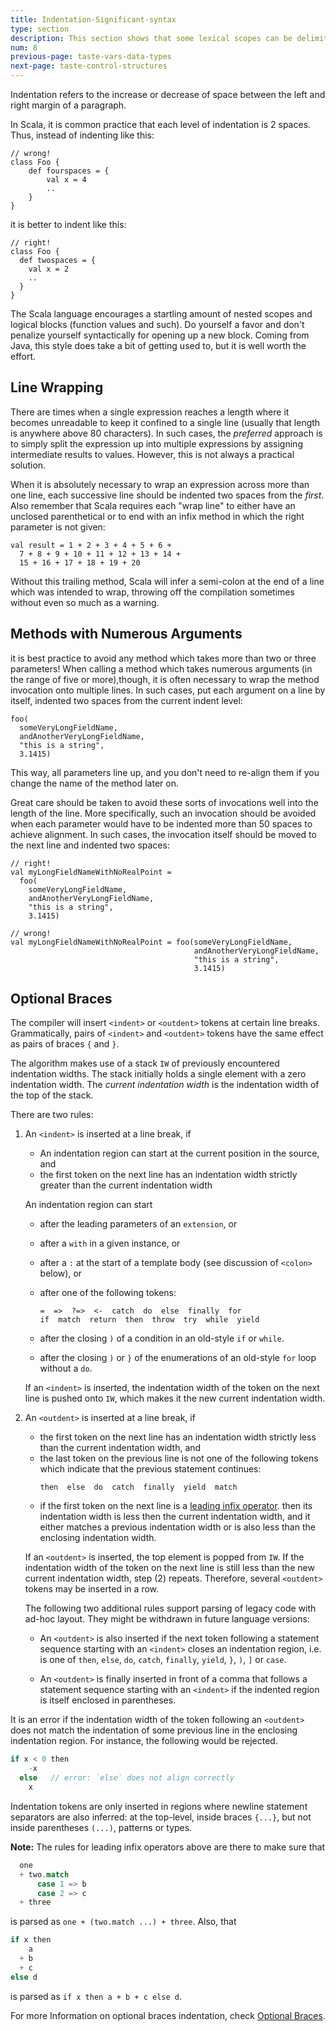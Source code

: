 ```yaml
---
title: Indentation-Significant-syntax
type: section
description: This section shows that some lexical scopes can be delimited by indentation instead of braces.
num: 8
previous-page: taste-vars-data-types
next-page: taste-control-structures
---
```


Indentation refers to the increase or decrease of space between the left and right margin of a paragraph.


In Scala,  it is common practice that each level of indentation is 2 spaces.  Thus, instead of
indenting like this:

    // wrong!
    class Foo {
        def fourspaces = {
            val x = 4
            ..
        }
    }

it is better to indent like this:

    // right!
    class Foo {
      def twospaces = {
        val x = 2
        ..
      }
    }

The Scala language encourages a startling amount of nested scopes and
logical blocks (function values and such). Do yourself a favor and don't
penalize yourself syntactically for opening up a new block. Coming from
Java, this style does take a bit of getting used to, but it is well
worth the effort.

## Line Wrapping

There are times when a single expression reaches a length where it
becomes unreadable to keep it confined to a single line (usually that
length is anywhere above 80 characters). In such cases, the *preferred*
approach is to simply split the expression up into multiple expressions
by assigning intermediate results to values. However, this is not
always a practical solution.

When it is absolutely necessary to wrap an expression across more than
one line, each successive line should be indented two spaces from the
*first*. Also remember that Scala requires each "wrap line" to either
have an unclosed parenthetical or to end with an infix method in which
the right parameter is not given:

    val result = 1 + 2 + 3 + 4 + 5 + 6 +
      7 + 8 + 9 + 10 + 11 + 12 + 13 + 14 +
      15 + 16 + 17 + 18 + 19 + 20

Without this trailing method, Scala will infer a semi-colon at the end
of a line which was intended to wrap, throwing off the compilation
sometimes without even so much as a warning.

## Methods with Numerous Arguments

it is best practice to avoid any method which takes more than two or
three parameters! When calling a method which takes numerous arguments (in the range of
five or more),though,  it is often necessary to wrap the method invocation onto
multiple lines. In such cases, put each argument on a line by
itself, indented two spaces from the current indent level:

    foo(
      someVeryLongFieldName,
      andAnotherVeryLongFieldName,
      "this is a string",
      3.1415)

This way, all parameters line up, and you don't need to re-align them if
you change the name of the method later on.

Great care should be taken to avoid these sorts of invocations well into
the length of the line. More specifically, such an invocation should be
avoided when each parameter would have to be indented more than 50
spaces to achieve alignment. In such cases, the invocation itself should
be moved to the next line and indented two spaces:

    // right!
    val myLongFieldNameWithNoRealPoint =
      foo(
        someVeryLongFieldName,
        andAnotherVeryLongFieldName,
        "this is a string",
        3.1415)

    // wrong!
    val myLongFieldNameWithNoRealPoint = foo(someVeryLongFieldName,
                                             andAnotherVeryLongFieldName,
                                             "this is a string",
                                             3.1415)


## Optional Braces

The compiler will insert `<indent>` or `<outdent>`
tokens at certain line breaks. Grammatically, pairs of `<indent>` and `<outdent>` tokens have the same effect as pairs of braces `{` and `}`.

The algorithm makes use of a stack `IW` of previously encountered indentation widths. The stack initially holds a single element with a zero indentation width. The _current indentation width_ is the indentation width of the top of the stack.

There are two rules:

1. An `<indent>` is inserted at a line break, if

    - An indentation region can start at the current position in the source, and
    - the first token on the next line has an indentation width strictly greater
      than the current indentation width

   An indentation region can start

    - after the leading parameters of an `extension`, or
    - after a `with` in a given instance, or
    - after a `:` at the start of a template body (see discussion of `<colon>` below), or
    - after one of the following tokens:

      ```
      =  =>  ?=>  <-  catch  do  else  finally  for
      if  match  return  then  throw  try  while  yield
      ```

    - after the closing `)` of a condition in an old-style `if` or `while`.
    - after the closing `)` or `}` of the enumerations of an old-style `for` loop without a `do`.

   If an `<indent>` is inserted, the indentation width of the token on the next line
   is pushed onto `IW`, which makes it the new current indentation width.

2. An `<outdent>` is inserted at a line break, if

    - the first token on the next line has an indentation width strictly less
      than the current indentation width, and
    - the last token on the previous line is not one of the following tokens
      which indicate that the previous statement continues:
      ```
      then  else  do  catch  finally  yield  match
      ```
    - if the first token on the next line is a
      [leading infix operator](../changed-features/operators.md).
      then its indentation width is less then the current indentation width,
      and it either matches a previous indentation width or is also less
      than the enclosing indentation width.

   If an `<outdent>` is inserted, the top element is popped from `IW`.
   If the indentation width of the token on the next line is still less than the new current indentation width, step (2) repeats. Therefore, several `<outdent>` tokens
   may be inserted in a row.

   The following two additional rules support parsing of legacy code with ad-hoc layout. They might be withdrawn in future language versions:

    - An `<outdent>` is also inserted if the next token following a statement sequence starting with an `<indent>` closes an indentation region, i.e. is one of `then`, `else`, `do`, `catch`, `finally`, `yield`, `}`, `)`, `]` or `case`.

    - An `<outdent>` is finally inserted in front of a comma that follows a statement sequence starting with an `<indent>` if the indented region is itself enclosed in parentheses.

It is an error if the indentation width of the token following an `<outdent>` does not match the indentation of some previous line in the enclosing indentation region. For instance, the following would be rejected.

```scala
if x < 0 then
    -x
  else   // error: `else` does not align correctly
    x
```

Indentation tokens are only inserted in regions where newline statement separators are also inferred:
at the top-level, inside braces `{...}`, but not inside parentheses `(...)`, patterns or types.

**Note:** The rules for leading infix operators above are there to make sure that
```scala
  one
  + two.match
      case 1 => b
      case 2 => c
  + three
```
is parsed as `one + (two.match ...) + three`. Also, that
```scala
if x then
    a
  + b
  + c
else d
```
is parsed as `if x then a + b + c else d`.

For more Information on optional braces indentation, check [Optional Braces](https://docs.scala-lang.org/scala3/reference/other-new-features/indentation.html).
